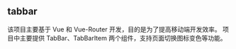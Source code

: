 ## tabbar

该项目主要基于 Vue 和 Vue-Router 开发，目的是为了提高移动端开发效率。
项目中主要提供 TabBar、TabBarItem 两个组件，支持页面切换图标变色等功能。
